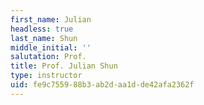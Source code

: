 ```yaml
---
first_name: Julian
headless: true
last_name: Shun
middle_initial: ''
salutation: Prof.
title: Prof. Julian Shun
type: instructor
uid: fe9c7559-88b3-ab2d-aa1d-de42afa2362f
---
```

